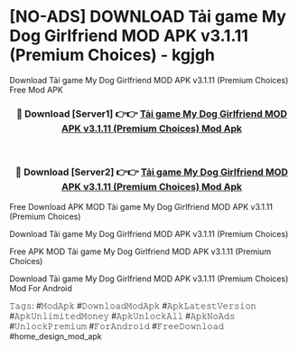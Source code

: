# [NO-ADS] DOWNLOAD Tải game My Dog Girlfriend MOD APK v3.1.11 (Premium Choices) - kgjgh
Download Tải game My Dog Girlfriend MOD APK v3.1.11 (Premium Choices) Free Mod APK

<div align="center">
<h3>🔴 Download [Server1] 👉👉 <a href="https://apk-comot.site?title=Tải_game_My_Dog_Girlfriend_MOD_APK_v3.1.11_(Premium_Choices)">Tải game My Dog Girlfriend MOD APK v3.1.11 (Premium Choices) Mod Apk</a></h3><br>

<h3>🔴 Download [Server2] 👉👉 <a href="https://apk-comot.site?title=Tải_game_My_Dog_Girlfriend_MOD_APK_v3.1.11_(Premium_Choices)">Tải game My Dog Girlfriend MOD APK v3.1.11 (Premium Choices) Mod Apk</a></h3>
</div>


Free Download APK MOD Tải game My Dog Girlfriend MOD APK v3.1.11 (Premium Choices)

Download Tải game My Dog Girlfriend MOD APK v3.1.11 (Premium Choices) 

Free APK MOD Tải game My Dog Girlfriend MOD APK v3.1.11 (Premium Choices) 

Download Tải game My Dog Girlfriend MOD APK v3.1.11 (Premium Choices) Mod For Android

𝚃𝚊𝚐𝚜: #𝙼𝚘𝚍𝙰𝚙𝚔 #𝙳𝚘𝚠𝚗𝚕𝚘𝚊𝚍𝙼𝚘𝚍𝙰𝚙𝚔 #𝙰𝚙𝚔𝙻𝚊𝚝𝚎𝚜𝚝𝚅𝚎𝚛𝚜𝚒𝚘𝚗 #𝙰𝚙𝚔𝚄𝚗𝚕𝚒𝚖𝚒𝚝𝚎𝚍𝙼𝚘𝚗𝚎𝚢 #𝙰𝚙𝚔𝚄𝚗𝚕𝚘𝚌𝚔𝙰𝚕𝚕 #𝙰𝚙𝚔𝙽𝚘𝙰𝚍𝚜 #𝚄𝚗𝚕𝚘𝚌𝚔𝙿𝚛𝚎𝚖𝚒𝚞𝚖 #𝙵𝚘𝚛𝙰𝚗𝚍𝚛𝚘𝚒𝚍 #𝙵𝚛𝚎𝚎𝙳𝚘𝚠𝚗𝚕𝚘𝚊𝚍 #home_design_mod_apk
